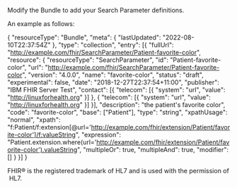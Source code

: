 Modify the Bundle to add your Search Parameter definitions.  

An example as follows: 

{
	"resourceType": "Bundle",
	"meta": {
		"lastUpdated": "2022-08-10T22:37:54Z"
	},
	"type": "collection",
	"entry": [{
		"fullUrl": "http://example.com/fhir/SearchParameter/Patient-favorite-color",
		"resource": {
			"resourceType": "SearchParameter",
			"id": "Patient-favorite-color",
			"url": "http://example.com/fhir/SearchParameter/Patient-favorite-color",
			"version": "4.0.0",
			"name": "favorite-color",
			"status": "draft",
			"experimental": false,
			"date": "2018-12-27T22:37:54+11:00",
			"publisher": "IBM FHIR Server Test",
			"contact": [{
				"telecom": [{
					"system": "url",
					"value": "http://linuxforhealth.org"
				}]
			},
			{
				"telecom": [{
					"system": "url",
					"value": "http://linuxforhealth.org"
				}]
			}],
			"description": "the patient's favorite color",
			"code": "favorite-color",
			"base": ["Patient"],
			"type": "string",
			"xpathUsage": "normal",
			"xpath": "f:Patient/f:extension[@url='http://example.com/fhir/extension/Patient/favorite-color']/f:valueString",
			"expression": "Patient.extension.where(url='http://example.com/fhir/extension/Patient/favorite-color').valueString",
			"multipleOr": true,
			"multipleAnd": true,
			"modifier": []
		}
	}]
}



FHIR® is the registered trademark of HL7 and is used with the permission of HL7.